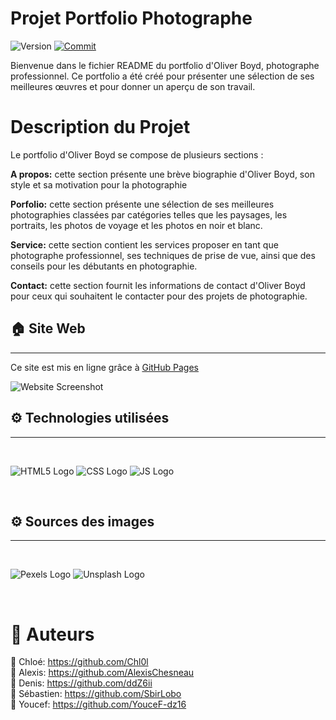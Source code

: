 # Projet Portfolio Photographe

![Version](https://img.shields.io/badge/version-1.0.0-blue.svg?cacheSeconds=2592000)
[![Commit](https://img.shields.io/github/last-commit/ddZ6ii/project-portfolio)](https://github.com/ddZ6ii/project-portfolio)

Bienvenue dans le fichier README du portfolio d'Oliver Boyd, photographe professionnel. Ce portfolio a été créé pour présenter une sélection de ses meilleures œuvres et pour donner un aperçu de son travail.

# Description du Projet

Le portfolio d'Oliver Boyd se compose de plusieurs sections :

**A propos:** cette section présente une brève biographie d'Oliver Boyd, son style et sa motivation pour la photographie

**Porfolio:** cette section présente une sélection de ses meilleures photographies classées par catégories telles que les paysages, les portraits, les photos de voyage et les photos en noir et blanc.

**Service:** cette section contient les services proposer en tant que photographe professionnel, ses techniques de prise de vue, ainsi que des conseils pour les débutants en photographie.

**Contact:** cette section fournit les informations de contact d'Oliver Boyd pour ceux qui souhaitent le contacter pour des projets de photographie.

## 🏠 Site Web

---

Ce site est mis en ligne grâce à [GitHub Pages](https://ddz6ii.github.io/project-portfolio/)


![Website Screenshot](https://user-images.githubusercontent.com/105647308/227156817-ab2615b5-d1b6-4d1c-9364-9cc1b9d68bf6.png)

## ⚙️ Technologies utilisées

---

<br>

![HTML5 Logo](https://user-images.githubusercontent.com/126237877/227158293-e0de4fca-d6a5-41b4-a2c7-bc338890ce07.png)
![CSS Logo](https://user-images.githubusercontent.com/126237877/227165498-fa421ac3-aaf8-40a8-a5f7-2f78c388c3eb.png)
![JS Logo](https://user-images.githubusercontent.com/126237877/227165764-729bb036-bf69-4aed-9014-90ab9220901b.png)

<br>

## ⚙️ Sources des images

---

<br>

![Pexels Logo](https://user-images.githubusercontent.com/126237877/227443215-f718501a-adb7-4a8a-82ac-df9deef7204b.svg)
![Unsplash Logo](https://user-images.githubusercontent.com/126237877/227443453-2b8b4f3f-e1c4-42ef-82cb-8f6755220897.svg)

<br>

# 👥 Auteurs

👤 Chloé: https://github.com/Chl0l <br>
👤 Alexis: https://github.com/AlexisChesneau <br>
👤 Denis: https://github.com/ddZ6ii <br>
👤 Sébastien: https://github.com/SbirLobo <br>
👤 Youcef: https://github.com/YouceF-dz16 <br>
